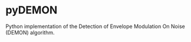 # pyDEMON
Python implementation of the Detection of Envelope Modulation On Noise (DEMON) algorithm. 
